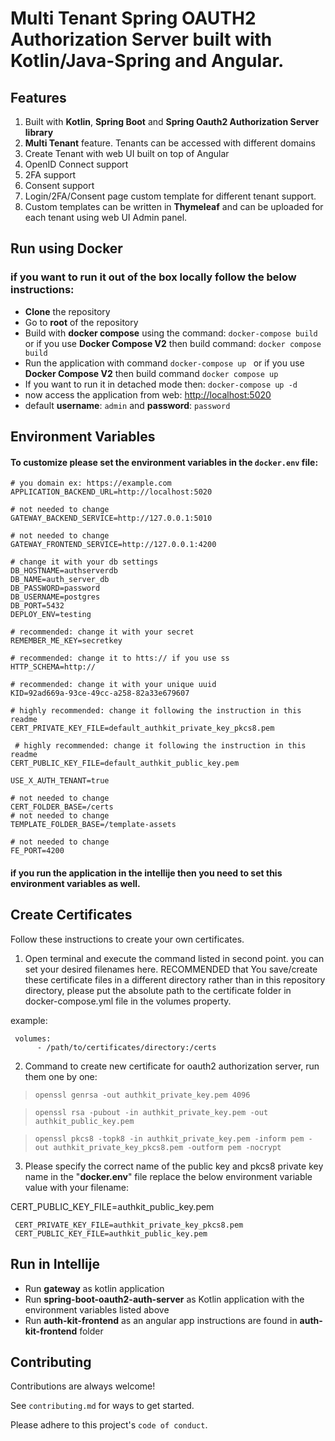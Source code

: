 # Multi Tenant Spring OAUTH2 Authorization Server built with Kotlin/Java-Spring and Angular.

## Features

1. Built with **Kotlin**, **Spring Boot** and **Spring Oauth2 Authorization Server library**
2. **Multi Tenant** feature. Tenants can be accessed with different domains
3. Create Tenant with web UI built on top of Angular
4. OpenID Connect support
5. 2FA support
6. Consent support
7. Login/2FA/Consent page custom template for different tenant support.
8. Custom templates can be written in **Thymeleaf** and can be uploaded for each tenant using web UI Admin panel.

## Run using Docker

### if you want to run it out of the box locally follow the below instructions:

- **Clone** the repository
- Go to **root** of the repository
- Build with **docker compose** using the command: `docker-compose build`
  or if you use **Docker Compose V2** then build command: `docker compose build`
- Run the application with command `docker-compose up `
  or if you use **Docker Compose V2** then build command `docker compose up`
- If you want to run it in detached mode then: `docker-compose up -d`
- now access the application from web: [http://localhost:5020](http://localhost:5020)
- default **username**: `admin` and **password**: `password`

## Environment Variables
#### To customize please set the environment variables in the `docker.env` file:

    # you domain ex: https://example.com
    APPLICATION_BACKEND_URL=http://localhost:5020    
 
    # not needed to change
    GATEWAY_BACKEND_SERVICE=http://127.0.0.1:5010 
    
    # not needed to change
    GATEWAY_FRONTEND_SERVICE=http://127.0.0.1:4200     
    
    # change it with your db settings
    DB_HOSTNAME=authserverdb    
    DB_NAME=auth_server_db   
    DB_PASSWORD=password    
    DB_USERNAME=postgres    
    DB_PORT=5432      
    DEPLOY_ENV=testing  
       
    # recommended: change it with your secret
    REMEMBER_ME_KEY=secretkey 
    
    # recommended: change it to htts:// if you use ss
    HTTP_SCHEMA=http://   
    
    # recommended: change it with your unique uuid 
    KID=92ad669a-93ce-49cc-a258-82a33e679607 
    
    # highly recommended: change it following the instruction in this readme 
    CERT_PRIVATE_KEY_FILE=default_authkit_private_key_pkcs8.pem   
    
     # highly recommended: change it following the instruction in this readme 
    CERT_PUBLIC_KEY_FILE=default_authkit_public_key.pem    
    
    USE_X_AUTH_TENANT=true      
    
    # not needed to change
    CERT_FOLDER_BASE=/certs     
    # not needed to change  
    TEMPLATE_FOLDER_BASE=/template-assets   
     
    # not needed to change
    FE_PORT=4200    

#### if you run the application in the intellije then you need to set this environment variables as well.


## Create Certificates

Follow these instructions to create your own certificates.

1. Open terminal and execute the command listed in second point. you
   can  set your desired filenames here. RECOMMENDED that You
   save/create    these certificate files in a different directory
   rather than in this    repository directory, please put the absolute
   path to the certificate    folder in docker-compose.yml file in the
   volumes property.

example:

     volumes:
          - /path/to/certificates/directory:/certs


2. Command to create new certificate for oauth2 authorization server, run them one by one:

>     openssl genrsa -out authkit_private_key.pem 4096

>     openssl rsa -pubout -in authkit_private_key.pem -out authkit_public_key.pem

>     openssl pkcs8 -topk8 -in authkit_private_key.pem -inform pem -out authkit_private_key_pkcs8.pem -outform pem -nocrypt

3. Please specify the correct name of the public key and pkcs8 private key name in the "**docker.env**" file
   replace the below environment variable value with your filename:


CERT_PUBLIC_KEY_FILE=authkit_public_key.pem

     CERT_PRIVATE_KEY_FILE=authkit_private_key_pkcs8.pem
     CERT_PUBLIC_KEY_FILE=authkit_public_key.pem

## Run in Intellije

- Run **gateway** as kotlin application
- Run **spring-boot-oauth2-auth-server** as Kotlin application with the environment variables listed above
- Run **auth-kit-frontend** as an angular app instructions are found in **auth-kit-frontend** folder


## Contributing

Contributions are always welcome!

See `contributing.md` for ways to get started.

Please adhere to this project's `code of conduct`.

